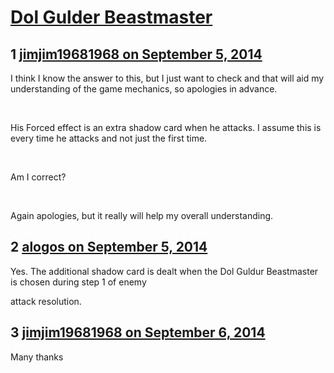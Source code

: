 # [Dol Gulder Beastmaster](https://community.fantasyflightgames.com/topic/121255-dol-gulder-beastmaster/)

## 1 [jimjim19681968 on September 5, 2014](https://community.fantasyflightgames.com/topic/121255-dol-gulder-beastmaster/?do=findComment&comment=1249344)

I think I know the answer to this, but I just want to check and that will aid my understanding of the game mechanics, so apologies in advance.

 

His Forced effect is an extra shadow card when he attacks. I assume this is every time he attacks and not just the first time.

 

Am I correct?

 

Again apologies, but it really will help my overall understanding.

## 2 [alogos on September 5, 2014](https://community.fantasyflightgames.com/topic/121255-dol-gulder-beastmaster/?do=findComment&comment=1249404)

Yes. The additional shadow card is dealt when the Dol Guldur Beastmaster is chosen during step 1 of enemy 

attack resolution.

## 3 [jimjim19681968 on September 6, 2014](https://community.fantasyflightgames.com/topic/121255-dol-gulder-beastmaster/?do=findComment&comment=1250680)

Many thanks

